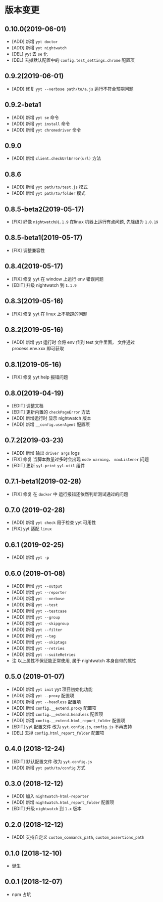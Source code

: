 # 版本变更
## 0.10.0(2019-06-01)
* [ADD] 新增 `yyt doctor`
* [ADD] 新增 `yyt nightwatch`
* [DEL] yyt 去 `se` 化
* [DEL] 去掉默认配置中的 `config.test_settings.chrome` 配置项

## 0.9.2(2019-06-01)
* [ADD] 修复 `yyt --verbose path/to/a.js` 运行不符合预期问题

## 0.9.2-beta1
* [ADD] 新增 `yyt se` 命令
* [ADD] 新增 `yyt install` 命令
* [ADD] 新增 `yyt chromedriver` 命令

## 0.9.0
* [ADD] 新增 `client.checkUrlError(url)` 方法

## 0.8.6
* [ADD] 新增 `yyt path/to/test.js` 模式
* [ADD] 新增 `yyt path/to/folder` 模式

## 0.8.5-beta2(2019-05-17)
* [FIX] 好像 `nightwatch@1.1.9` 在linux 机器上运行有点问题, 先降级为 `1.0.19`

## 0.8.5-beta1(2019-05-17)
* [FIX] 调整兼容性

## 0.8.4(2019-05-17)
* [FIX] 修复 yyt 在 window 上运行 env 错误问题
* [EDIT] 升级 nightwatch 到 `1.1.9`

## 0.8.3(2019-05-16)
* [FIX] 修复 yyt 在 linux 上不能跑的问题

## 0.8.2(2019-05-16)
* [ADD] 新增 yyt 运行时  会将 env 传到 test 文件里面， 文件通过 process.env.xxx 即可获取

## 0.8.1(2019-05-16)
* [FIX] 修复 yyt help 报错问题

## 0.8.0(2019-04-19)
* [EDIT] 调整文档
* [EDIT] 更新内置的 `checkPageError` 方法
* [ADD] 新增运行时 显示 nightwatch 版本
* [ADD] 新增 `__config.userAgent` 配置项

## 0.7.2(2019-03-23)
* [ADD] 新增 输出 `driver args` logs
* [FIX] 修复 当脚本数量过多时会出现 `node warning， maxListener` 问题
* [EDIT] 更新 `yyl-print` `yyl-util` 组件

## 0.7.1-beta1(2019-02-28)
* [FIX] 修复 在 `docker` 中 运行报错还依然判断测试通过的问题

## 0.7.0 (2019-02-28)
* [ADD] 新增 `yyt check` 用于检查 yyt 可用性
* [FIX] yyt 适配 `linux`

## 0.6.1 (2019-02-25)
* [ADD] 新增 `yyt -p`

## 0.6.0 (2019-01-08)
* [ADD] 新增 `yyt --output`
* [ADD] 新增 `yyt --reporter`
* [ADD] 新增 `yyt --verbose`
* [ADD] 新增 `yyt --test`
* [ADD] 新增 `yyt --testcase`
* [ADD] 新增 `yyt --group`
* [ADD] 新增 `yyt --skipgroup`
* [ADD] 新增 `yyt --filter`
* [ADD] 新增 `yyt --tag`
* [ADD] 新增 `yyt --skiptags`
* [ADD] 新增 `yyt --retries`
* [ADD] 新增 `yyt --suiteRetries`
* 注 以上属性不保证能正常使用, 属于 nightwatch 本身自带的属性

## 0.5.0 (2019-01-07)
* [ADD] 新增 `yyt init` yyt 项目初始化功能
* [ADD] 新增 `yyt --proxy` 配置项
* [ADD] 新增 `yyt --headless` 配置项
* [ADD] 新增 `config.__extend.proxy` 配置项
* [ADD] 新增 `config.__extend.headless` 配置项
* [ADD] 新增 `config.__extend.html_report_folder` 配置项
* [EDIT] yyt 配置文件 改为 `yyt.config.js`, `config.js` 不再支持
* [DEL] 去掉 `config.html_report_folder` 配置项

## 0.4.0 (2018-12-24)
* [EDIT] 默认配置文件 改为 `yyt.config.js`
* [ADD] 新增 `yyt path/to/config` 方式

## 0.3.0 (2018-12-12)
* [ADD] 加入 `nightwatch-html-reporter`
* [ADD] 新增 `nightwatch.html_report_folder` 配置项
* [EDIT] 升级 `nightwatch` 到 `1.x` 版本

## 0.2.0 (2018-12-12)
* [ADD] 支持自定义 `custom_commands_path`, `custom_assertions_path`

## 0.1.0 (2018-12-10)
* 诞生

## 0.0.1 (2018-12-07)
* npm 占坑
